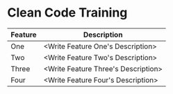 # Clean Code Training

Feature   | Description
-------   | ----------------------------------------------------------------------------------------
One       | <Write Feature One's Description>
Two       | <Write Feature Two's Description>
Three     | <Write Feature Three's Description>
Four      | <Write Feature Four's Description>